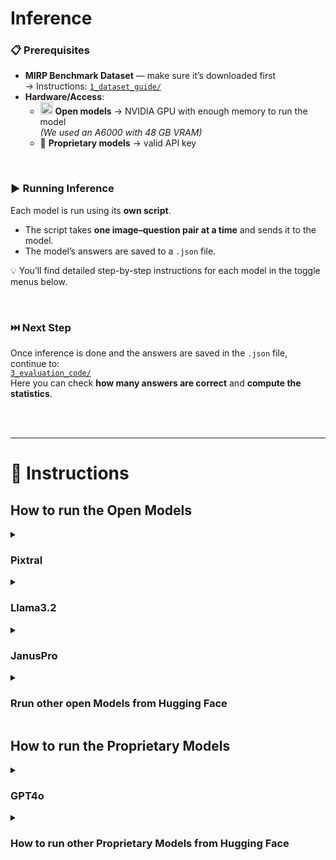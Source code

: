# Inference

### 📋 Prerequisites
- **MIRP Benchmark Dataset** — make sure it’s downloaded first  
  → Instructions: [`1_dataset_guide/`](https://github.com/Wolfda95/MIRP_Benchmark/tree/main/1_dataset_guide)  
- **Hardware/Access**:  
  - <img src="https://huggingface.co/front/assets/huggingface_logo-noborder.svg" alt="Hugging Face" height="20"/> **Open models** → NVIDIA GPU with enough memory to run the model  
    *(We used an A6000 with 48 GB VRAM)*  
  - 🔑 **Proprietary models** → valid API key

<br/>

### ▶️ Running Inference
Each model is run using its **own script**.  

- The script takes **one image–question pair at a time** and sends it to the model.  
- The model’s answers are saved to a `.json` file.  

💡 You’ll find detailed step-by-step instructions for each model in the toggle menus below.

<br/>

### ⏭️ Next Step
Once inference is done and the answers are saved in the `.json` file, continue to:  
[`3_evaluation_code/`](https://github.com/Wolfda95/MIRP_Benchmark/tree/main/3_evaluation_code)  
Here you can check **how many answers are correct** and **compute the statistics**.

<br/> <br/>

---
# 📂 Instructions
## How to run the Open Models

<details>
<summary><h3>Pixtral</h3></summary>

1. **Download the model**  
   Get [Pixtral-12B-2409](https://huggingface.co/mistralai/Pixtral-12B-2409) from Hugging Face.  
   - On Hugging Face, click the **three dots** on the right → **Clone repository** → follow the listed steps.

2. **Place the model in the repository**  
   - Store it inside a subdirectory named `models` (no additional subfolders).

3. **Install required Python packages**  
   - **Built-in:** `os`, `sys`, `json`, `random`, `time`, `base64`, `io`  
   - **External:** `torch`, `PIL` (Pillow), `vllm`

4. **Configure `pixtral.py`**  
   - Open `pixtral.py` and scroll to the main block:  
     ```python
     if __name__ == "__main__":
     ```
   - In the **"Paths and Experiment Selection"** section:  
     - Set `dataset_dir` → path to your downloaded MIRP dataset  
     - Set `RESULTS_ROOT` → directory where results should be saved  
     - Select the Research Question in the `experiments` list (e.g., `['RQ2']` to run RQ2)  
       - The script makes **3 runs for each marker type**  
       - If running `['RQ3']`, note this corresponds to **RQ3(2)**  
       - For **RQ3(1)**, use `['RQ1']` (RQ1 and RQ3(2) share the same dataset)  
         → Then, in [`3_evaluation_code/`](https://github.com/Wolfda95/MIRP_Benchmark/tree/main/3_evaluation_code), choose the matching evaluation script.

5. **Run the script**  
   ```bash
   python pixtral.py

<br/>

**Output** <br/>
Model answers are saved as separate .json files — one per marker type and run.

The three runs for a setup are named:
- `..._run_0.json`
- `..._run_1.json`
- `..._run_3.json`
  
 
</details>


<details>
<summary><h3>Llama3.2</h3></summary>
  
 ### Test
 
</details>


<details>
<summary><h3>JanusPro</h3></summary>
  
 ### Test
 
</details>


<details>
<summary><h3>Rrun other open Models from Hugging Face</h3></summary>
  
 ### Test
 
</details>



## How to run the Proprietary Models

<details>
<summary><h3>GPT4o</h3></summary>
  
 ### Test
 
</details>


<details>
<summary><h3>How to run other Proprietary Models from Hugging Face</h3></summary>
  
 ### Test
 
</details>




